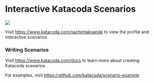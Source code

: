 # Interactive Katacoda Scenarios

[![](http://shields.katacoda.com/katacoda/sachintaksande/count.svg)](https://www.katacoda.com/sachintaksande "Get your profile on Katacoda.com")

Visit https://www.katacoda.com/sachintaksande to view the profile and interactive scenarios

### Writing Scenarios
Visit https://www.katacoda.com/docs to learn more about creating Katacoda scenarios

For examples, visit https://github.com/katacoda/scenario-example
